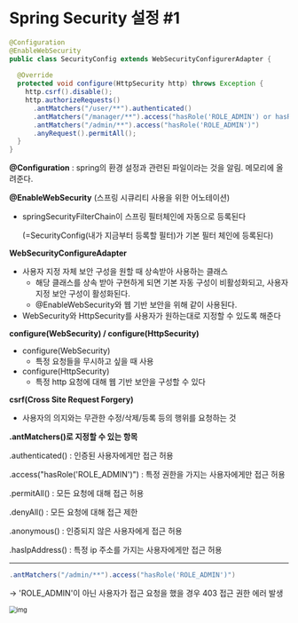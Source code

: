 # Spring Security 설정 #1

```java
@Configuration
@EnableWebSecurity 
public class SecurityConfig extends WebSecurityConfigurerAdapter {
    
  @Override
  protected void configure(HttpSecurity http) throws Exception {
    http.csrf().disable();
    http.authorizeRequests()
      .antMatchers("/user/**").authenticated() 
      .antMatchers("/manager/**").access("hasRole('ROLE_ADMIN') or hasRole('ROLE_MANAGER')") 			
      .antMatchers("/admin/**").access("hasRole('ROLE_ADMIN')")
      .anyRequest().permitAll();
  }
}
```

**@Configuration** : spring의 환경 설정과 관련된 파일이라는 것을 알림. 메모리에 올려준다.



**@EnableWebSecurity**  (스프링 시큐리티 사용을 위한 어노테이션)

- springSecurityFilterChain이 스프링 필터체인에 자동으로 등록된다

  (=SecurityConfig(내가 지금부터 등록할 필터)가 기본 필터 체인에 등록된다)

  

**WebSecurityConfigureAdapter**

- 사용자 지정 자체 보안 구성을 원할 때 상속받아 사용하는 클래스
  - 해당 클래스를 상속 받아 구현하게 되면 기본 자동 구성이 비활성화되고, 사용자 지정 보안 구성이 활성화된다.
  - @EnableWebSecurity와 웹 기반 보안을 위해 같이 사용된다.
- WebSecurity와 HttpSecurity를 사용자가 원하는대로 지정할 수 있도록 해준다



**configure(WebSecurity) / configure(HttpSecurity)**

- configure(WebSecurity)
  - 특정 요청들을 무시하고 싶을 때 사용
- configure(HttpSecurity)
  - 특정 http 요청에 대해 웹 기반 보안을 구성할 수 있다



**csrf(Cross Site Request Forgery)**

- 사용자의 의지와는 무관한 수정/삭제/등록 등의 행위를 요청하는 것



**.antMatchers()로 지정할 수 있는 항목**

.authenticated()  : 인증된 사용자에게만 접근 허용

.access("hasRole('ROLE_ADMIN')") : 특정 권한을 가지는 사용자에게만 접근 허용

.permitAll()  : 모든 요청에 대해 접근 허용

.denyAll() : 모든 요청에 대해 접근 제한

.anonymous() : 인증되지 않은 사용자에게 접근 허용

.hasIpAddress() : 특정 ip 주소를 가지는 사용자에게만 접근 허용



------

```java
.antMatchers("/admin/**").access("hasRole('ROLE_ADMIN')")
```

-> 'ROLE_ADMIN'이 아닌 사용자가 접근 요청을 했을 경우 403 접근 권한 에러 발생

<img src="https://lh4.googleusercontent.com/86iUJr_I0Dhi5TvpGHIs-YSOdE6lHLKHwcf6uC9DZETlGonR-_aYWWS-fjpT4L-8JSxpjJsrWh5ZNgfPz9jRekBdY5ZW9ugtTyqfEbnDuPukjTS2GXHb8vkmXev36fDK36XGOWHg" alt="img" style="zoom:80%;" />

